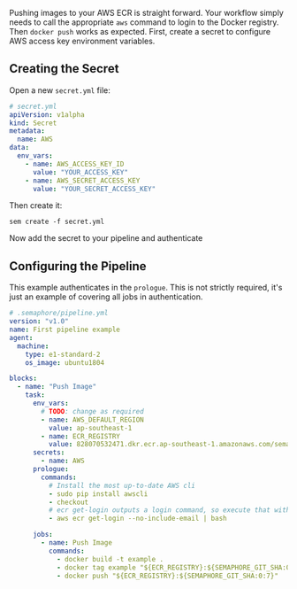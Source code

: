Pushing images to your AWS ECR is straight forward. Your workflow
simply needs to call the appropriate `aws` command to login to the
Docker registry. Then `docker push` works as expected. First, create a
secret to configure AWS access key environment variables.

## Creating the Secret

Open a new `secret.yml` file:

```yml
# secret.yml
apiVersion: v1alpha
kind: Secret
metadata:
  name: AWS
data:
  env_vars:
    - name: AWS_ACCESS_KEY_ID
      value: "YOUR_ACCESS_KEY"
    - name: AWS_SECRET_ACCESS_KEY
      value: "YOUR_SECRET_ACCESS_KEY"
```

Then create it:

```
sem create -f secret.yml
```

Now add the secret to your pipeline and authenticate

## Configuring the Pipeline


This example authenticates in the `prologue`. This is not
strictly required, it's just an example of covering all jobs in
authentication.

```yml
# .semaphore/pipeline.yml
version: "v1.0"
name: First pipeline example
agent:
  machine:
    type: e1-standard-2
    os_image: ubuntu1804

blocks:
  - name: "Push Image"
    task:
      env_vars:
        # TODO: change as required
        - name: AWS_DEFAULT_REGION
          value: ap-southeast-1
        - name: ECR_REGISTRY
          value: 828070532471.dkr.ecr.ap-southeast-1.amazonaws.com/semaphore2-ecr-example
      secrets:
        - name: AWS
      prologue:
        commands:
          # Install the most up-to-date AWS cli
          - sudo pip install awscli
          - checkout
          # ecr get-login outputs a login command, so execute that with bash
          - aws ecr get-login --no-include-email | bash

      jobs:
        - name: Push Image
          commands:
            - docker build -t example .
            - docker tag example "${ECR_REGISTRY}:${SEMAPHORE_GIT_SHA:0:7}"
            - docker push "${ECR_REGISTRY}:${SEMAPHORE_GIT_SHA:0:7}"
```
